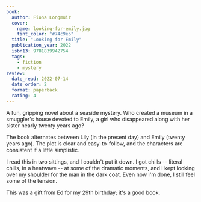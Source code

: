 ```yaml
---
book:
  author: Fiona Longmuir
  cover:
    name: looking-for-emily.jpg
    tint_color: "#74c9e5"
  title: "Looking for Emily"
  publication_year: 2022
  isbn13: 9781839942754
  tags:
    - fiction
    - mystery
review:
  date_read: 2022-07-14
  date_order: 2
  format: paperback
  rating: 4
---
```


A fun, gripping novel about a seaside mystery.
Who created a museum in a smuggler's house devoted to Emily, a girl who disappeared along with her sister nearly twenty years ago?

The book alternates between Lily (in the present day) and Emily (twenty years ago).
The plot is clear and easy-to-follow, and the characters are consistent if a little simplistic.

I read this in two sittings, and I couldn't put it down.
I got chills -- literal chills, in a heatwave -- at some of the dramatic moments, and I kept looking over my shoulder for the man in the dark coat.
Even now I'm done, I still feel some of the tension.

This was a gift from Ed for my 29th birthday; it's a good book.
